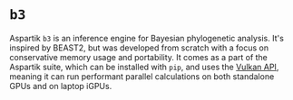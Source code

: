 # `b3`

Aspartik `b3` is an inference engine for Bayesian phylogenetic analysis.
It's inspired by BEAST2, but was developed from scratch with a focus on
conservative memory usage and portability.  It comes as a part of the
Aspartik suite, which can be installed with `pip`, and uses the [Vulkan
API], meaning it can run performant parallel calculations on both
standalone GPUs and on laptop iGPUs.

[Vulkan API]: https://www.vulkan.org/
